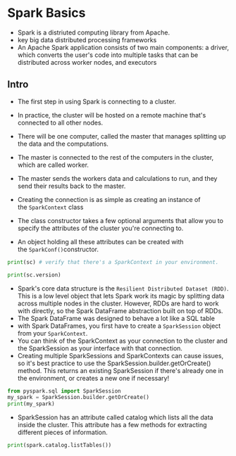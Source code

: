 # Spark Basics
- Spark is a distriuted computing library from Apache.
- key big data distributed processing frameworks
- An Apache Spark application consists of two main components: a driver, which converts the user's code into multiple tasks 
that can be distributed across worker nodes, and executors

## Intro

- The first step in using Spark is connecting to a cluster.
- In practice, the cluster will be hosted on a remote machine that's connected to all other nodes.
- There will be one computer, called the master that manages splitting up the data and the computations.
- The master is connected to the rest of the computers in the cluster, which are called worker. 
- The master sends the workers data and calculations to run, and they send their results back to the master.

- Creating the connection is as simple as creating an instance of the `SparkContext` class
- The class constructor takes a few optional arguments that allow you to specify the attributes of the cluster you're connecting to.
- An object holding all these attributes can be created with the `SparkConf()`constructor.


```python
print(sc) # verify that there's a SparkContext in your environment.

print(sc.version)
```


- Spark's core data structure is the `Resilient Distributed Dataset (RDD)`. This is a low level object that lets Spark work its magic by splitting data across multiple nodes in the cluster. However, RDDs are hard to work with directly, so the Spark DataFrame abstraction built on top of RDDs.
- The Spark DataFrame was designed to behave a lot like a SQL table
- with Spark DataFrames, you first have to create a `SparkSession` object from your `SparkContext`.
- You can think of the SparkContext as your connection to the cluster and the SparkSession as your interface with that connection.
- Creating multiple SparkSessions and SparkContexts can cause issues, so it's best practice to use the SparkSession.builder.getOrCreate() method. This returns an existing SparkSession if there's already one in the environment, or creates a new one if necessary!

```python
from pyspark.sql import SparkSession
my_spark = SparkSession.builder.getOrCreate()
print(my_spark)
```
- SparkSession has an attribute called catalog which lists all the data inside the cluster. This attribute has a few methods for extracting different pieces of information.
```python
print(spark.catalog.listTables())
```
